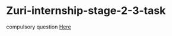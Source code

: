 # Zuri-internship-stage-2-3-task
compulsory question
[Here](https://github.com/toyinesereighi/PRINT-MYNAME.git)
